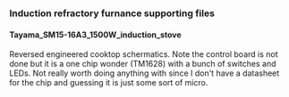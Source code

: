 ### Induction refractory furnance supporting files

#### Tayama_SM15-16A3_1500W_induction_stove
Reversed engineered cooktop schermatics. Note the control board is not done but it is a one chip wonder (TM1628) with a bunch of switches and LEDs. Not really worth doing anything with since I don't have a datasheet for the chip and guessing it is just some sort of micro. 


